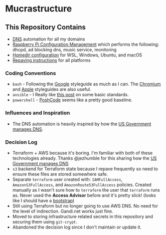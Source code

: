 # Mucrastructure

## This Repository Contains

* [DNS](dns/) automation for all my domains
* [Raspberry Pi Configuration Management](pi/) which performs the following: dhcpd, ad blocking dns, music service, monitoring
* [Homedir configuration](homedirs) for WSL, Windows, Ubuntu, and macOS
* [Repaving instructions](.github/ISSUE_TEMPLATE) for all platforms

### Coding Conventions

* `bash` - Following the [Google][google-bash] styleguide as much as I can. The [Chromium][chrome-bash] and [Apple][apple-bash] styleguides are also useful.
* `ansible` - I Really like [this post][ansible-standards] on some basic standards.
* `powershell` - [PoshCode][poshcode] seems like a pretty good baseline.

[ansible-standards]: https://www.ansiblejunky.com/blog/ansible-101-standards/
[google-bash]: https://google.github.io/styleguide/shellguide.html
[chrome-bash]: https://chromium.googlesource.com/chromiumos/docs/+/HEAD/styleguide/shell.md
[apple-bash]: https://developer.apple.com/library/archive/documentation/OpenSource/Conceptual/ShellScripting/Introduction/Introduction.html
[poshcode]: https://github.com/PoshCode/PowerShellPracticeAndStyle

### Influences and Inspiration

* The DNS automation is heavily inspired by how the [US Government manages DNS][18f-dns].

### Decision Log

* Terraform + AWS because it's boring. I'm familiar with both of these technologies already. Thanks
  @jezhumble for this sharing how the [US Government manages DNS][18f-dns]
* `s3` backend for Terraform state because I repave frequently so need to ensure these files are
  stored somewhere safe.
* Separate `terraform` user created with: `IAMFullAccess`, `AmazonS3FullAccess`, and `AmazonRoute53FullAccess`
  policies. Created manually as I wasn't sure how to `terraform` the user that `terraform` runs as. Never used
  the **Access Advisor** before and it's pretty slick! (looks like I should have a [bootstrap][tf-bootstrap])
* Still using Terraform but no longer going to use AWS DNS. No need for the level of indirection. Gandi.net
  works just fine.
* Moved to storing infrastructure related secrets in this repository and securing them
  using `git-crypt`.
* Abandoned the decision log since I don't maintain or update it.

[18f-dns]: https://18f.gsa.gov/2018/08/15/shared-infrastructure-as-code/
[tf-bootstrap]: https://github.com/18F/dns/blob/master/terraform/bootstrap/init.tf
